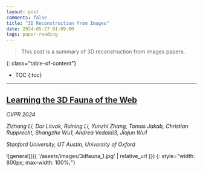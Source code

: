 ```yaml
---
layout: post
comments: false
title: "3D Reconstruction from Images"
date: 2024-05-27 01:09:00
tags: paper-reading
---
```


> This post is a summary of 3D reconstruction from images papers.


<!--more-->

{: class="table-of-content"}
* TOC
{:toc}

---

## [Learning the 3D Fauna of the Web](https://kyleleey.github.io/3DFauna/)

*CVPR 2024*

*Zizhang Li, Dor Litvak, Ruining Li, Yunzhi Zhang, Tomas Jakab, Christian Rupprecht, Shangzhe Wu1, Andrea Vedaldi3, Jiajun Wu1*

*Stanford University, UT Austin, University of Oxford*

![general]({{ '/assets/images/3dfauna_1.jpg' | relative_url }})
{: style="width: 800px; max-width: 100%;"}












